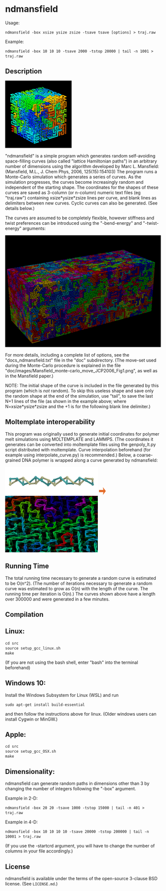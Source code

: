 ndmansfield
===========

Usage:

    ndmansfield -box xsize ysize zsize -tsave tsave [options] > traj.raw

Example:

    ndmansfield -box 10 10 10 -tsave 2000 -tstop 20000 | tail -n 1001 > traj.raw

##  Description

![color varies over length from blue to red](./doc/images/hamiltonian_paths_16x16x16.gif)

"ndmansfield" is a simple program which
generates random self-avoiding space-filling curves
(also called "lattice Hamiltonian paths")
in an arbitrary number of dimensions 
using the algorithm developed by Marc L. Mansfield:
       (Mansfield, M.L., J. Chem Phys, 2006, 125(15):154103)
The program runs a Monte-Carlo simulation
which generates a series of curves.  As the simulation progresses,
the curves become increasingly random and independent of the starting shape.
The coordinates for the shapes of these curves are saved as 3-column
(or n-column) numeric text files (eg "traj.raw") containing xsize\*ysize\*zsize
lines per curve, and blank lines as delimiters between new curves.
Cyclic curves can also be generated.  (See details below.)

The curves are assumed to be completely flexible,
however stiffness and twist preferences can be introduced
using the "-bend-energy" and "-twist-energy" arguments:

![color varies over length from blue to red](./doc/images/increasing_stiffness_50x50x125.gif)

For more details, including a complete list of options, see the
"docs_ndmansfield.txt" file in the "doc" subdirectory.
(The move-set used during the Monte-Carlo procedure is explained in the file
 "doc/images/Mansfield_monte-carlo_move_JCP2006_Fig1.png",
as well as in the Mansfield paper.)

NOTE: The initial shape of the curve is included in the file generated by this
program (which is *not* random).  To skip this useless shape and save only
the random shape at the end of the simulation, use "tail", to save the last N+1
lines of the file (as shown in the example above;
where N=xsize\*ysize\*zsize
and the +1 is for the following blank line delimiter.)

## Moltemplate interoperability

This program was originally used to generate initial coordinates for polymer melt simulations using MOLTEMPLATE and LAMMPS.  (The coordinates it generates can be converted into moltemplate files using the genpoly_lt.py script distributed with moltemplate.  Curve interpolation beforehand (for example using interpolate_curve.py) is recommended.)  Below, a coarse-grained DNA polymer is wrapped along a curve generated by ndmansfield:

![coarse grained DNA polymer model](./doc/images/moltemplate_usage/CG_dsDNA_gold_turquoise.gif)  ![coarse grained DNA polymer model](./doc/images/rightarrow.png)  ![DNA wrapped around a curve. Color varies from blue to red.](./doc/images/moltemplate_usage/wrap_CG_dsDNA_around_a_curve_from_ndmansfield_LLR.png)

## Running Time
The total running time necessary to generate a random curve is
estimated to be O(n^2).  (The number of iterations
necessary to generate a random curve was estimated
to grow as O(n) with the length of the curve.
The running time per iteration is O(n).)
The curves shown above have a length over 300000
and were generated in a few minutes.

## Compilation

## Linux:

    cd src
    source setup_gcc_linux.sh
    make

(If you are not using the bash shell, enter "bash" into the terminal beforehand)

## Windows 10:

Install the Windows Subsystem for Linux (WSL) and run

    sudo apt-get install build-essential

and then follow the instructions above for linux.
(Older windows users can install Cygwin or MinGW.)

## Apple:

    cd src
    source setup_gcc_OSX.sh
    make

## Dimensionality:

ndmansfield can generate random paths in dimensions
other than 3 by changing the number of integers following the "-box" argument.

Example in 2-D:

    ndmansfield -box 20 20 -tsave 1000 -tstop 15000 | tail -n 401 > traj.raw

Example in 4-D:

    ndmansfield -box 10 10 10 10 -tsave 20000 -tstop 200000 | tail -n 10001 > traj.raw

(If you use the -startcrd argument, you will have to change the number of
columns in your file accordingly.)

## License

ndmansfield is available under the terms of the open-source 3-clause BSD 
license.  (See `LICENSE.md`.)

